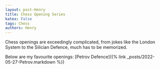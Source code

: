 ```yaml
---
layout: post-Henry
title: Chess Opening Series 
katex: False
tags: Chess
authors: Henry
---
```


Chess openings are exceedingly complicated, from jokes like the London System to the Silician Defence, much has to be memorized.


Below are my favourite openings:
[Petrov Defence]({% link _posts/2022-05-27-Petrov.markdown %})






